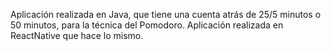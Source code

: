 Aplicación realizada en Java, que tiene una cuenta atrás de 25/5 minutos o 50 minutos, para la técnica del Pomodoro.
Aplicación realizada en ReactNative que hace lo mismo.


